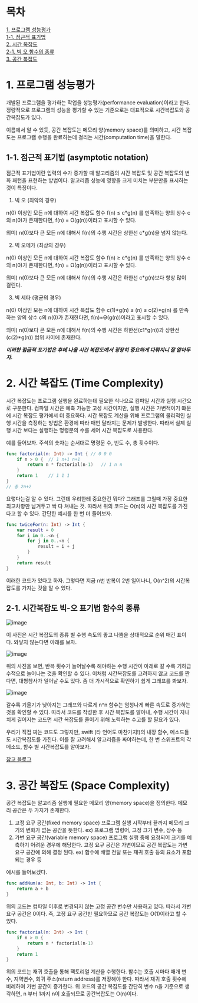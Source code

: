 # 목차 
[1. 프로그램 성능평가](#1-프로그램-성능평가) <br>
[1-1. 점근적 표기법](#1-1-점근적-표기법-asymptotic-notation) <br>
[2. 시간 복잡도](#2-시간-복잡도-time-complexity) <br>
[2-1. 빅 오 함수의 종류](#2-1-시간복잡도-빅-오-표기법-함수의-종류) <br>
[3. 공간 복잡도](#3-공간-복잡도-space-complexity) <br>

# 1. 프로그램 성능평가
개발된 프로그램을 평가하는 작업을 성능평가(performance evaluation)이라고 한다. 정량적으로 프로그램의 성능을 평가할 수 있는 기준으로는 대표적으로 시간복잡도와 공간복잡도가 있다. 

이름에서 알 수 있듯, 공간 복잡도는 메모리 양(memory space)를 의미하고, 시간 복잡도는 프로그램 수행을 완료하는데 걸리는 시간(computation time)을 말한다.

## 1-1. 점근적 표기법 (asymptotic notation)

점근적 표기법이란 입력의 수가 증가할 때 알고리즘의 시간 복잡도 및 공간 복잡도의 변화 패턴을 표현하는 방법이다. 알고리즘 성능에 영향을 크게 미치는 부분만을 표시하는 것이 특징이다.

1. 빅 오 (최악의 경우)

n(0) 이상인 모든 n에 대하여 시간 복잡도 함수 f(n) ≤ c*g(n) 를 만족하는 양의 상수 c의 n(0)가 존재한다면, f(n) = O(g(n))이라고 표시할 수 있다.

의미) n(0)보다 큰 모든 n에 대해서 f(n)의 수행 시간은 상한선 c*g(n)을 넘지 않는다.

2. 빅 오메가 (최상의 경우)

n(0) 이상인 모든 n에 대하여 시간 복잡도 함수 f(n) ≥ c*g(n) 를 만족하는 양의 상수 c의 n(0)가 존재한다면, f(n) = Ω(g(n))이라고 표시할 수 있다. 

의미) n(0)보다 큰 모든 n에 대해서 f(n)의 수행 시간은 하한선 c*g(n)보다 항상 많이 걸린다. 

3. 빅 세타 (평균의 경우)

n(0) 이상인 모든 n에 대하여 시간 복잡도 함수 c(1)*g(n) ≤ (n) ≤ c(2)*g(n) 를 만족하는 양의 상수 c의 n(0)가 존재한다면, f(n)=Θ(g(n))이라고 표시할 수 있다. 

의미) n(0)보다 큰 모든 n에 대해서 f(n)의 수행 시간은 하한선(c1*g(n))과 상한선 (c(2)*g(n)) 범위 사이에 존재한다. 

***이러한 점금적 표기법은 후에 나올 시간 복잡도에서 굉장히 중요하게 다뤄지니 잘 알아두자.***

# 2. 시간 복잡도 (Time Complexity)

시간 복잡도는 프로그램 실행을 완료하는데 필요한 식나으로 컴파일 시간과 실행 시간으로 구분한다. 컴파일 시간은 예측 가능한 고성 시간이지만, 실행 시간은 가변적이기 떄문에 시간 복잡도 평가에서 더 중요하다. 시간 복잡도 계산을 위해 프로그램의 물리적인 실행 시간을 측정하는 방법은 환경에 따라 매번 달라지는 문제가 발생한다. 따라서 실제 실행 시간 보다는 실행하는 명령문의 수를 세어 시간 복잡도로 사용한다. 

예를 들어보자. 주석의 숫자는 순서대로 명령문 수, 빈도 수, 총 횟수이다. 

```swift
func factorial(n: Int) -> Int { // 0 0 0 
    if n > 0 {  // 1 n+1 n+1
        return n * factorial(n-1)   // 1 n n
    }
    return 1    // 1 1 1 
}
// 총 2n+2
```

요렇다는걸 알 수 있다. 그런데 우리한테 중요한건 뭐다? 그래프를 그릴때 가장 중요한 최고차항만 남겨두고 싹 다 쳐내는 것. 따라서 위의 코드는 O(n)의 시간 복잡도를 가진다고 할 수 있다. 간단한 예시를 한 번 더 들어보자. 

```swift
func twiceFor(n: Int) -> Int {
    var result = 0
    for i in 0..<n {
        for j in 0..<n {
            result = i + j
        }
    }
    return result 
}
```

이러한 코드가 있다고 하자. 그렇다면 지금 n번 반복이 2번 일어나니, O(n^2)의 시간복잡도를 가지는 것을 알 수 있다. 

## 2-1. 시간복잡도 빅-오 표기법 함수의 종류 

![image](https://github.com/hdaisywd/CS-Study/assets/102342953/587581b5-99a6-4bce-bd03-07c1c8fa4bcf)

이 사진은 시간 복잡도의 종류 별 수행 속도의 좋고 나쁨을 상대적으로 순위 매긴 표이다. 와닿지 않는다면 아래를 보자. 

![image](https://github.com/hdaisywd/CS-Study/assets/102342953/55588c6b-a1f8-47da-8b33-7967b94076dd)

위의 사진을 보면, 반복 횟수가 늘어날수록 해야하는 수행 시간이 아래로 갈 수록 기하급수적으로 늘어나는 것을 확인할 수 있다. 이처럼 시간복잡도를 고려하지 않고 코드를 짠다면, 대형참사가 일어날 수도 있다. 좀 더 가시적으로 확인하기 쉽게 그래프를 봐보자. 

![image](https://github.com/hdaisywd/CS-Study/assets/102342953/f7aa1291-3b1e-49f3-9dd4-9f6b60a2fc01)

갈수록 기울기가 낮아지는 그래프와 다르게 n^n 함수는 엄청나게 빠른 속도로 증가하는 것을 확인할 수 있다. 따라서 코드를 작성한 후 시간 복잡도를 알아내, 수행 시간이 지나치게 길어지는 코드면 시간 복잡도를 줄이기 위해 노력하는 수고를 할 필요가 있다. 

우리가 직접 짜는 코드도 그렇지만, swift (타 언어도 마찬가지!)의 내장 함수, 메소드들도 시간복잡도를 가진다. 이를 잘 고려해서 알고리즘을 짜야하는데, 한 번 스위프트의 각 메소드, 함수 별 시간복잡도를 알아보자. 

[참고 블로그](https://demian-develop.tistory.com/30)

# 3. 공간 복잡도 (Space Complexity)

공간 복잡도는 알고리즘 실행에 필요한 메모리 양(memory space)을 정의한다. 메모리 공간은 두 가지가 존재한다. 

1. 고정 요구 공간(fixed memory space)
프로그램 실행 시작부터 끝까지 메모리 크기의 변화가 없는 공간을 뜻한다. ex) 프로그램 명령어, 고정 크기 변수, 상수 등
2. 가변 요구 공간(variable memory space)
프로그램 실행 중에 요청되어 크기를 예측하기 어려운 경우에 해당한다. 고정 요구 공간은 가변이므로 공간 복잡도는 가변 요구 공간에 의해 결정 된다. ex) 함수에 배열 전달 또는 재귀 호출 등의 요소가 포함되는 경우 등

예시를 들어보겠다. 

```swift
func addNum(a: Int, b: Int) -> Int {
    return a + b
}
```

위의 코드는 컴파일 이후로 변경되지 않는 고정 공간 변수만 사용하고 있다. 따라서 가변 요구 공간은 0이다. 즉, 고정 요구 공간만 필요하므로 공간 복잡도는 O(1)이라고 할 수 있다. 

```swift
func factorial(n: Int) -> Int {
    if n > 0 {
        return n * factorial(n-1)
    }
    return 1
}
```

위의 코드는 재귀 호출을 통해 팩토리얼 계산을 수행한다. 함수는 호출 시마다 매개 변수, 지역변수, 회귀 주소(return address)를 저장해야 한다. 따라서 재귀 호출 횟수에 비례하여 가변 공간이 증가한다. 위 코드의 공간 복잡도를 간단히 변수 n을 기준으로 생각하면, n 부터 1까지 n이 호출되므로 공간복잡도는 O(n)이다.